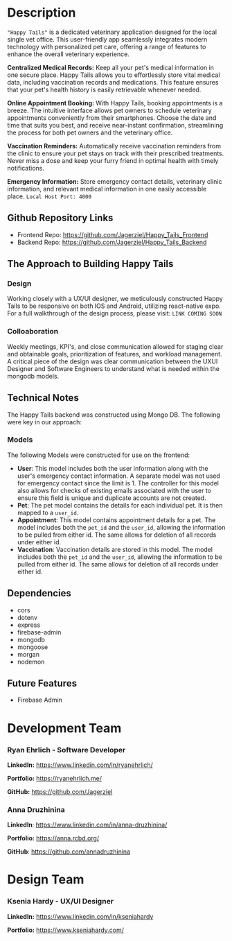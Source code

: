 # Description
`"Happy Tails"` is a dedicated veterinary application designed for the local single vet office. This user-friendly app seamlessly integrates modern technology with personalized pet care, offering a range of features to enhance the overall veterinary experience.

**Centralized Medical Records:** Keep all your pet's medical information in one secure place. Happy Tails allows you to effortlessly store vital medical data, including vaccination records and medications. This feature ensures that your pet's health history is easily retrievable whenever needed.

**Online Appointment Booking:** With Happy Tails, booking appointments is a breeze. The intuitive interface allows pet owners to schedule veterinary appointments conveniently from their smartphones. Choose the date and time that suits you best, and receive near-instant confirmation, streamlining the process for both pet owners and the veterinary office.

**Vaccination Reminders:** Automatically receive vaccination reminders from the clinic to ensure your pet stays on track with their prescribed treatments. Never miss a dose and keep your furry friend in optimal health with timely notifications.

**Emergency Information:** Store emergency contact details, veterinary clinic information, and relevant medical information in one easily accessible place.
`Local Host Port: 4000`

## Github Repository Links
- Frontend Repo: https://github.com/Jagerziel/Happy_Tails_Frontend
- Backend Repo: https://github.com/Jagerziel/Happy_Tails_Backend

## The Approach to Building Happy Tails

### Design

Working closely with a UX/UI designer, we meticulously constructed Happy Tails to be responsive on both IOS and Android, utilizing react-native expo.  For a full walkthrough of the design process, please visit: `LINK COMING SOON`

### Colloaboration

Weekly meetings, KPI's, and close communication allowed for staging clear and obtainable goals, prioritization of features, and workload management.  A critical piece of the design was clear communication between the UXUI Designer and Software Engineers to understand what is needed within the mongodb models.

## Technical Notes

The Happy Tails backend was constructed using Mongo DB.  The following were key in our approach:

### Models

The following Models were constructed for use on the frontend:
 - **User**: This model includes both the user information along with the user's emergency contact information.  A separate model was not used for emergency contact since the limit is 1.  The controller for this model also allows for checks of existing emails associated with the user to ensure this field is unique and duplicate accounts are not created.
 - **Pet**: The pet model contains the details for each individual pet.  It is then mapped to a `user_id`.  
 - **Appointment**: This model contains appointment details for a pet.  The model includes both the `pet_id` and the `user_id`, allowing the information to be pulled from either id.  The same allows for deletion of all records under either id.
 - **Vaccination**: Vaccination details are stored in this model.  The model includes both the `pet_id` and the `user_id`, allowing the information to be pulled from either id. The same allows for deletion of all records under either id.

## Dependencies

 - cors
 - dotenv
 - express
 - firebase-admin
 - mongodb
 - mongoose
 - morgan
 - nodemon

## Future Features
 - Firebase Admin


# Development Team

### Ryan Ehrlich - Software Developer

**LinkedIn:** https://www.linkedin.com/in/ryanehrlich/

**Portfolio:** https://ryanehrlich.me/

**GitHub:** https://github.com/Jagerziel

### Anna Druzhinina

**LinkedIn**: https://www.linkedin.com/in/anna-druzhinina/

**Portfolio:** https://anna.rcbd.org/

**GitHub**: https://github.com/annadruzhinina

# Design Team

### Ksenia Hardy - UX/UI Designer

**LinkedIn:** https://www.linkedin.com/in/kseniahardy

**Portfolio:** https://www.kseniahardy.com/


